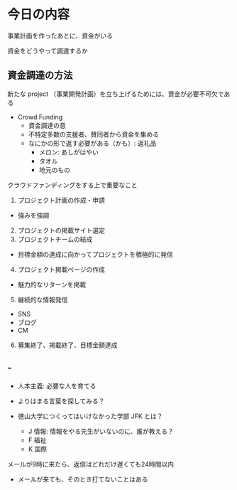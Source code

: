 # 今日の内容

事業計画を作ったあとに、資金がいる

資金をどうやって調達するか

## 資金調達の方法

新たな project （事業開発計画）を立ち上げるためには、資金が必要不可欠である

- Crowd Funding
  - 資金調達の意
  - 不特定多数の支援者、賛同者から資金を集める
  - なにかの形で返す必要がある（かも）: 返礼品
    - メロン: あしがはやい
    - タオル
    - 地元のもの

クラウドファンディングをする上で重要なこと

1. プロジェクト計画の作成・申請
  - 強みを強調
2. プロジェクトの掲載サイト選定
3. プロジェクトチームの結成
  - 目標金額の達成に向かってプロジェクトを積極的に発信
4. プロジェクト掲載ページの作成
  - 魅力的なリターンを掲載
5. 継続的な情報発信
  - SNS
  - ブログ
  - CM
6. 募集終了、掲載終了、目標金額達成


## -

- 人本主義: 必要な人を育てる
- よりはまる言葉を探してみる？

- 徳山大学につくってはいけなかった学部 JFK とは？
  - J 情報: 情報をやる先生がいないのに、誰が教える？
  - F 福祉
  - K 国際

メールが9時に来たら、返信はどれだけ遅くても24時間以内
- メールが来ても、そのとき打てないことはある
